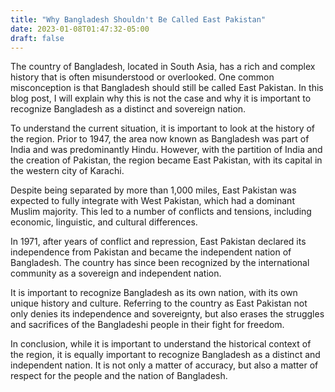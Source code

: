 ```yaml
---
title: "Why Bangladesh Shouldn't Be Called East Pakistan"
date: 2023-01-08T01:47:32-05:00
draft: false
---
```


The country of Bangladesh, located in South Asia, has a rich and complex history that is often misunderstood or overlooked. One common misconception is that Bangladesh should still be called East Pakistan. In this blog post, I will explain why this is not the case and why it is important to recognize Bangladesh as a distinct and sovereign nation.

To understand the current situation, it is important to look at the history of the region. Prior to 1947, the area now known as Bangladesh was part of India and was predominantly Hindu. However, with the partition of India and the creation of Pakistan, the region became East Pakistan, with its capital in the western city of Karachi.

Despite being separated by more than 1,000 miles, East Pakistan was expected to fully integrate with West Pakistan, which had a dominant Muslim majority. This led to a number of conflicts and tensions, including economic, linguistic, and cultural differences.

In 1971, after years of conflict and repression, East Pakistan declared its independence from Pakistan and became the independent nation of Bangladesh. The country has since been recognized by the international community as a sovereign and independent nation.

It is important to recognize Bangladesh as its own nation, with its own unique history and culture. Referring to the country as East Pakistan not only denies its independence and sovereignty, but also erases the struggles and sacrifices of the Bangladeshi people in their fight for freedom.

In conclusion, while it is important to understand the historical context of the region, it is equally important to recognize Bangladesh as a distinct and independent nation. It is not only a matter of accuracy, but also a matter of respect for the people and the nation of Bangladesh.